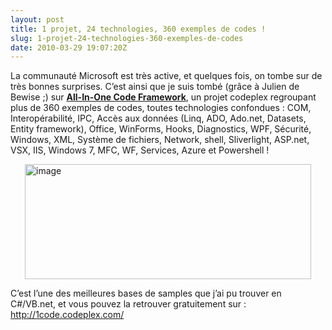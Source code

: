 ```yaml
---
layout: post
title: 1 projet, 24 technologies, 360 exemples de codes !
slug: 1-projet-24-technologies-360-exemples-de-codes
date: 2010-03-29 19:07:20Z
---
```


<p>La communauté Microsoft est très active, et quelques fois, on tombe sur de très bonnes surprises. C’est ainsi que je suis tombé (grâce à Julien de Bewise ;) sur <strong><a href="http://1code.codeplex.com/">All-In-One Code Framework</a></strong>, un projet codeplex regroupant plus de 360 exemples de codes, toutes technologies confondues : COM, Interopérabilité, IPC, Accès aux données (Linq, ADO, Ado.net, Datasets, Entity framework), Office, WinForms, Hooks, Diagnostics, WPF, Sécurité, Windows, XML, Système de fichiers, Network, shell, Sliverlight, ASP.net, VSX, IIS, Windows 7, MFC, WF, Services, Azure et Powershell ! </p>  <p><a href="http://blog.christophermaneu.fr/wp-content/uploads/2010/03/image5.png"><img style="border-bottom: 0px; border-left: 0px; display: block; float: none; margin-left: auto; border-top: 0px; margin-right: auto; border-right: 0px" title="image" border="0" alt="image" src="http://blog.christophermaneu.fr/wp-content/uploads/2010/03/image_thumb5.png" width="458" height="184" /></a> </p>  <p>C’est l’une des meilleures bases de samples que j’ai pu trouver en C#/VB.net, et vous pouvez la retrouver gratuitement sur : <a title="http://1code.codeplex.com/" href="http://1code.codeplex.com/">http://1code.codeplex.com/</a></p>
